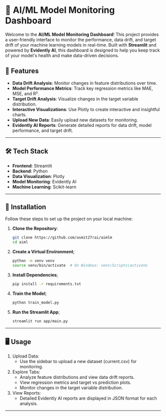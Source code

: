 # 🚀 AI/ML Model Monitoring Dashboard

Welcome to the **AI/ML Model Monitoring Dashboard**! This project provides a user-friendly interface to monitor the performance, data drift, and target drift of your machine learning models in real-time. Built with **Streamlit** and powered by **Evidently AI**, this dashboard is designed to help you keep track of your model's health and make data-driven decisions.

## 🌟 Features

- **Data Drift Analysis**: Monitor changes in feature distributions over time.
- **Model Performance Metrics**: Track key regression metrics like MAE, MSE, and R².
- **Target Drift Analysis**: Visualize changes in the target variable distribution.
- **Interactive Visualizations**: Use Plotly to create interactive and insightful charts.
- **Upload New Data**: Easily upload new datasets for monitoring.
- **Evidently AI Reports**: Generate detailed reports for data drift, model performance, and target drift.

---

## 🛠 Tech Stack

- **Frontend**: Streamlit
- **Backend**: Python
- **Data Visualization**: Plotly
- **Model Monitoring**: Evidently AI
- **Machine Learning**: Scikit-learn

---

## 🚀 Installation

Follow these steps to set up the project on your local machine:

1. **Clone the Repository**:
   ```bash
   git clone https://github.com/asmit27rai/aimlm
   cd aiml

2. **Create a Virtual Environment**;
   ```bash
   python -m venv venv
   source venv/bin/activate  # On Windows: venv\Scripts\activate

3. **Install Dependencies**;
   ```bash
   pip install -r requirements.txt
5. **Train the Model**;
   ```bash
   python train_model.py
7. **Run the Streamlit App**;
   ```bash
   streamlit run app/main.py

---

## 🖥 Usage

1. Upload Data:
   - Use the sidebar to upload a new dataset (current.csv) for monitoring.
3. Explore Tabs:
   - Analyze feature distributions and view data drift reports.
   - View regression metrics and target vs prediction plots.
   - Monitor changes in the target variable distribution.
5. View Reports:
   - Detailed Evidently AI reports are displayed in JSON format for each analysis.

---
